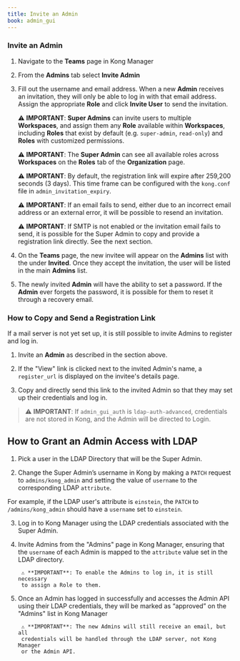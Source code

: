 ```yaml
---
title: Invite an Admin
book: admin_gui
---
```


### Invite an Admin

1. Navigate to the **Teams** page in Kong Manager

2. From the **Admins** tab select **Invite Admin**

3. Fill out the username and email address. When a new **Admin** receives an 
invitation, they will only be able to log in with that email address. Assign the appropriate **Role** and click **Invite User** to send the invitation.

    ⚠️ **IMPORTANT**: **Super Admins** can invite users to multiple **Workspaces**, and 
    assign them any **Role** available within **Workspaces**, including **Roles** that exist 
    by default (e.g. `super-admin`, `read-only`) and **Roles** with customized 
    permissions. 

    ⚠️ **IMPORTANT**: The **Super Admin** can see all available roles across 
    **Workspaces** on the **Roles** tab of the **Organization** page.
    
    ⚠️ **IMPORTANT**: By default, the registration link will expire after 259,200 
    seconds (3 days). This time frame can be configured with the `kong.conf` 
    file in `admin_invitation_expiry`.
 
    ⚠️ **IMPORTANT**: If an email fails to send, either due to an incorrect email 
    address or an external error, it will be possible to resend an invitation.

    ⚠️ **IMPORTANT**: If SMTP is not enabled or the invitation email fails to send, 
    it is possible for the Super Admin to copy and provide a registration link 
    directly. See the next section.


4. On the **Teams** page, the new invitee will appear on the **Admins** list with the under **Invited**. Once they accept the invitation, the user will be listed in the main **Admins** list. 

5. The newly invited **Admin** will have the ability to set a password. If the **Admin** ever forgets the password, it is possible for them to reset it through a recovery email.


### How to Copy and Send a Registration Link

If a mail server is not yet set up, it is still possible to invite Admins to register and log in. 

1. Invite an **Admin** as described in the section above. 

2. If the "View" link is clicked next to the invited Admin's name, a 
    `register_url` is displayed on the invitee's details page.

3. Copy and directly send this link to the invited Admin so that they may set 
    up their credentials and log in. 

>⚠️ **IMPORTANT**: If `admin_gui_auth` is `ldap-auth-advanced`, credentials are not stored in Kong, and the Admin will be directed to Login.

## How to Grant an Admin Access with LDAP

1. Pick a user in the LDAP Directory that will be the Super Admin. 

2. Change the Super Admin’s username in Kong by making a `PATCH` request to
`admins/kong_admin` and setting the value of `username` to the corresponding 
LDAP `attribute`. 

For example, if the LDAP user's attribute is `einstein`, 
the `PATCH` to `/admins/kong_admin` should have a `username` set to `einstein`.

3. Log in to Kong Manager using the LDAP credentials associated with the Super 
Admin.

4. Invite Admins from the "Admins" page in Kong Manager, ensuring that the 
`username` of each Admin is mapped to the `attribute` value set in the LDAP 
directory.

        ⚠️ **IMPORTANT**: To enable the Admins to log in, it is still necessary 
        to assign a Role to them.

5. Once an Admin has logged in successfully and accesses the Admin API using 
their LDAP credentials, they will be marked as “approved” on the "Admins" list 
in Kong Manager

        ⚠️ **IMPORTANT**: The new Admins will still receive an email, but all 
        credentials will be handled through the LDAP server, not Kong Manager 
        or the Admin API.
